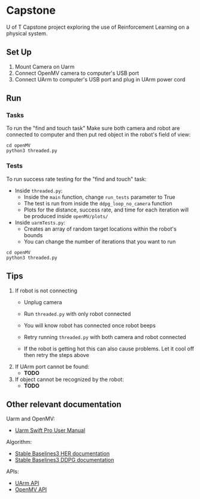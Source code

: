 # Capstone

U of T Capstone project exploring the use of Reinforcement Learning on a physical system.

## Set Up

1. Mount Camera on Uarm 
2. Connect OpenMV camera to computer's USB port
3. Connect UArm to computer's USB port and plug in UArm power cord

## Run

### Tasks
To run the "find and touch task"
Make sure both camera and robot are connected to computer and then put red object in the robot's field of view:

```
cd openMV
python3 threaded.py
```

### Tests
To run success rate testing for the "find and touch" task:

* Inside `threaded.py`:
   * Inside the `main` function, change `run_tests` parameter to True
   * The test is run from inside the `ddpg_loop_no_camera` function
   * Plots for the distance, success rate, and time for each iteration will be produced inside `openMV/plots/`
* Inside `uarmTests.py`:
   * Creates an array of random target locations within the robot's bounds  
   * You can change the number of iterations that you want to run

```
cd openMV
python3 threaded.py
```

## Tips

1. If robot is not connecting
    * Unplug camera
    * Run ``threaded.py`` with only robot connected
    * You will know robot has connected once robot beeps
    * Retry running ``threaded.py`` with both camera and robot connected

    * If the robot is getting hot this can also cause problems.  Let it cool off then retry the steps above
2. If UArm port cannot be found:
   * **TODO**
4. If object cannot be recognized by the robot:
   * **TODO**

## Other relevant documentation 

Uarm and OpenMV:
* [Uarm Swift Pro User Manual](http://download.ufactory.cc/docs/en/uArm%20pro%20User%20Manual%20v1.1.0.pdf)

Algorithm:
* [Stable Baselines3 HER documentation](https://stable-baselines3.readthedocs.io/en/master/modules/her.html)
* [Stable Baselines3 DDPG documentation](https://stable-baselines3.readthedocs.io/en/master/modules/ddpg.html)

APIs:
* [UArm API](https://github.com/uArm-Developer/uArm-Python-SDK/blob/2.0/doc/api/swift_api.md)
* [OpenMV API](https://docs.openmv.io/openmvcam/quickref.html)